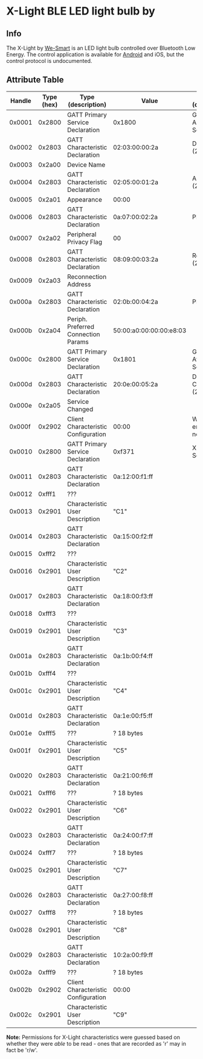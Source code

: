 # X-Light BLE LED light bulb by 

## Info

The X-Light by [We-Smart](http://www.we-smart.cn/) is an LED light bulb controlled over Bluetooth Low Energy. 
The control application is available for [Android](https://play.google.com/store/apps/details?id=com.ws.up) and iOS, but
the control protocol is undocumented.

## Attribute Table

Handle | Type (hex)     | Type (description)                  | Value                   | Value (description)       | Permissions
-------|----------------|-------------------------------------|-------------------------|-------------------------- |-------------
0x0001 | 0x2800         | GATT Primary Service Declaration    | 0x1800                  | Generic Access Service    | r
0x0002 | 0x2803         | GATT Characteristic Declaration     | 02:03:00:00:2a          | Device Name (2a00)        | r
0x0003 | 0x2a00         | Device Name                         |                         |                           | r
0x0004 | 0x2803         | GATT Characteristic Declaration     | 02:05:00:01:2a          | Appearance (2a01)         | r
0x0005 | 0x2a01         | Appearance                          | 00:00                   |                           | r
0x0006 | 0x2803         | GATT Characteristic Declaration     | 0a:07:00:02:2a          | PPF (2a02)                | r
0x0007 | 0x2a02         | Peripheral Privacy Flag             | 00                      |                           | r/w
0x0008 | 0x2803         | GATT Characteristic Declaration     | 08:09:00:03:2a          | Recon. Addr. (2a03)       | r
0x0009 | 0x2a03         | Reconnection Address                |                         |                           | w
0x000a | 0x2803         | GATT Characteristic Declaration     | 02:0b:00:04:2a          | PPCP (2a04)               | r
0x000b | 0x2a04         | Periph. Preferred Connection Params | 50:00:a0:00:00:00:e8:03 |                           | r
0x000c | 0x2800         | GATT Primary Service Declaration    | 0x1801                  | Generic Attribute Service | r
0x000d | 0x2803         | GATT Characteristic Declaration     | 20:0e:00:05:2a          | Device Changed (2a05)     | r
0x000e | 0x2a05         | Service Changed                     |                         |                           | i? 
0x000f | 0x2902         | Client Characteristic Configuration | 00:00                   | Write 1 to enable notif.? | r/w
0x0010 | 0x2800         | GATT Primary Service Declaration    | 0xf371                  | X-Light Service           | r
0x0011 | 0x2803         | GATT Characteristic Declaration     | 0a:12:00:f1:ff          |                           | r
0x0012 | 0xfff1         | ???                                 |                         |                           | w
0x0013 | 0x2901         | Characteristic User Description     | "C1"                    |                           | r
0x0014 | 0x2803         | GATT Characteristic Declaration     | 0a:15:00:f2:ff          |                           | r
0x0015 | 0xfff2         | ???                                 |                         |                           | w
0x0016 | 0x2901         | Characteristic User Description     | "C2"                    |                           | r
0x0017 | 0x2803         | GATT Characteristic Declaration     | 0a:18:00:f3:ff          |                           | r 
0x0018 | 0xfff3         | ???                                 |                         |                           | w
0x0019 | 0x2901         | Characteristic User Description     | "C3"                    |                           | r
0x001a | 0x2803         | GATT Characteristic Declaration     | 0a:1b:00:f4:ff          |                           | r
0x001b | 0xfff4         | ???                                 |                         |                           | w
0x001c | 0x2901         | Characteristic User Description     | "C4"                    |                           | r
0x001d | 0x2803         | GATT Characteristic Declaration     | 0a:1e:00:f5:ff          |                           | r
0x001e | 0xfff5         | ???                                 | ? 18 bytes              |                           | r
0x001f | 0x2901         | Characteristic User Description     | "C5"                    |                           | r 
0x0020 | 0x2803         | GATT Characteristic Declaration     | 0a:21:00:f6:ff          |                           | r 
0x0021 | 0xfff6         | ???                                 | ? 18 bytes              |                           | r  
0x0022 | 0x2901         | Characteristic User Description     | "C6"                    |                           | r 
0x0023 | 0x2803         | GATT Characteristic Declaration     | 0a:24:00:f7:ff          |                           | r 
0x0024 | 0xfff7         | ???                                 | ? 18 bytes              |                           | r
0x0025 | 0x2901         | Characteristic User Description     | "C7"                    |                           | r
0x0026 | 0x2803         | GATT Characteristic Declaration     | 0a:27:00:f8:ff          |                           | r 
0x0027 | 0xfff8         | ???                                 | ? 18 bytes              |                           | r
0x0028 | 0x2901         | Characteristic User Description     | "C8"                    |                           | r
0x0029 | 0x2803         | GATT Characteristic Declaration     | 10:2a:00:f9:ff          |                           | r
0x002a | 0xfff9         | ???                                 | ? 18 bytes              |                           | r
0x002b | 0x2902         | Client Characteristic Configuration | 00:00                   |                           | r/w?
0x002c | 0x2901         | Characteristic User Description     | "C9"                    |                           | r

**Note:** Permissions for X-Light characteristics were guessed based on whether they were *able* to be read - ones that are recorded as 'r' may in fact be 'r/w'. 